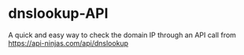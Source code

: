 # dnslookup-API
A quick and easy way to check the domain IP through an API call from https://api-ninjas.com/api/dnslookup
